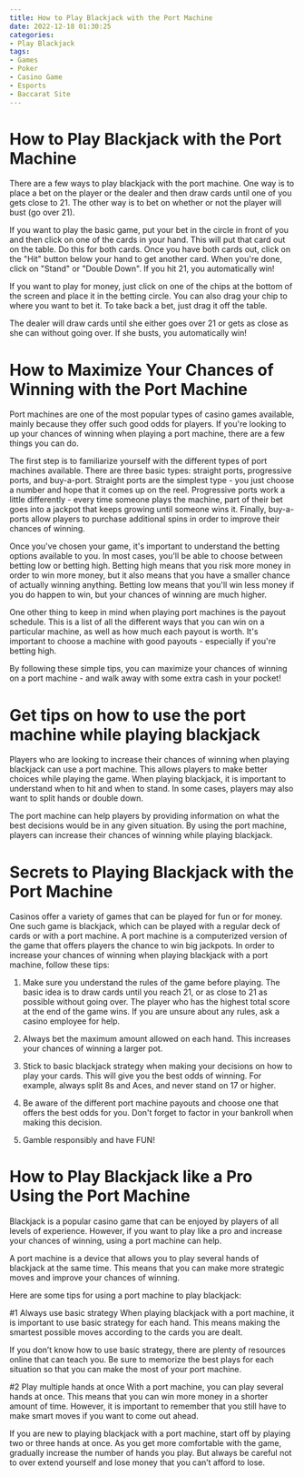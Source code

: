 ```yaml
---
title: How to Play Blackjack with the Port Machine 
date: 2022-12-18 01:30:25
categories:
- Play Blackjack
tags:
- Games
- Poker
- Casino Game
- Esports
- Baccarat Site
---
```



#  How to Play Blackjack with the Port Machine 

There are a few ways to play blackjack with the port machine. One way is to place a bet on the player or the dealer and then draw cards until one of you gets close to 21. The other way is to bet on whether or not the player will bust (go over 21). 

If you want to play the basic game, put your bet in the circle in front of you and then click on one of the cards in your hand. This will put that card out on the table. Do this for both cards. Once you have both cards out, click on the "Hit" button below your hand to get another card. When you're done, click on "Stand" or "Double Down". If you hit 21, you automatically win!

If you want to play for money, just click on one of the chips at the bottom of the screen and place it in the betting circle. You can also drag your chip to where you want to bet it. To take back a bet, just drag it off the table. 

The dealer will draw cards until she either goes over 21 or gets as close as she can without going over. If she busts, you automatically win!

#  How to Maximize Your Chances of Winning with the Port Machine 

Port machines are one of the most popular types of casino games available, mainly because they offer such good odds for players. If you're looking to up your chances of winning when playing a port machine, there are a few things you can do.

The first step is to familiarize yourself with the different types of port machines available. There are three basic types: straight ports, progressive ports, and buy-a-port. Straight ports are the simplest type - you just choose a number and hope that it comes up on the reel. Progressive ports work a little differently - every time someone plays the machine, part of their bet goes into a jackpot that keeps growing until someone wins it. Finally, buy-a-ports allow players to purchase additional spins in order to improve their chances of winning.

Once you've chosen your game, it's important to understand the betting options available to you. In most cases, you'll be able to choose between betting low or betting high. Betting high means that you risk more money in order to win more money, but it also means that you have a smaller chance of actually winning anything. Betting low means that you'll win less money if you do happen to win, but your chances of winning are much higher.

One other thing to keep in mind when playing port machines is the payout schedule. This is a list of all the different ways that you can win on a particular machine, as well as how much each payout is worth. It's important to choose a machine with good payouts - especially if you're betting high.

By following these simple tips, you can maximize your chances of winning on a port machine - and walk away with some extra cash in your pocket!

#  Get tips on how to use the port machine while playing blackjack 

Players who are looking to increase their chances of winning when playing blackjack can use a port machine. This allows players to make better choices while playing the game. When playing blackjack, it is important to understand when to hit and when to stand. In some cases, players may also want to split hands or double down.

The port machine can help players by providing information on what the best decisions would be in any given situation. By using the port machine, players can increase their chances of winning while playing blackjack.

#  Secrets to Playing Blackjack with the Port Machine 

Casinos offer a variety of games that can be played for fun or for money. 
One such game is blackjack, which can be played with a regular deck of cards or with a port machine.
A port machine is a computerized version of the game that offers players the chance to win big jackpots.
In order to increase your chances of winning when playing blackjack with a port machine, follow these tips:

1) Make sure you understand the rules of the game before playing. The basic idea is to draw cards until you reach 21, or as close to 21 as possible without going over. The player who has the highest total score at the end of the game wins. If you are unsure about any rules, ask a casino employee for help.

2) Always bet the maximum amount allowed on each hand. This increases your chances of winning a larger pot.

3) Stick to basic blackjack strategy when making your decisions on how to play your cards. This will give you the best odds of winning. For example, always split 8s and Aces, and never stand on 17 or higher.

4) Be aware of the different port machine payouts and choose one that offers the best odds for you. Don't forget to factor in your bankroll when making this decision.

5) Gamble responsibly and have FUN!

#  How to Play Blackjack like a Pro Using the Port Machine

Blackjack is a popular casino game that can be enjoyed by players of all levels of experience. However, if you want to play like a pro and increase your chances of winning, using a port machine can help.

A port machine is a device that allows you to play several hands of blackjack at the same time. This means that you can make more strategic moves and improve your chances of winning.

Here are some tips for using a port machine to play blackjack:

#1 Always use basic strategy
When playing blackjack with a port machine, it is important to use basic strategy for each hand. This means making the smartest possible moves according to the cards you are dealt.

If you don’t know how to use basic strategy, there are plenty of resources online that can teach you. Be sure to memorize the best plays for each situation so that you can make the most of your port machine.

#2 Play multiple hands at once
With a port machine, you can play several hands at once. This means that you can win more money in a shorter amount of time. However, it is important to remember that you still have to make smart moves if you want to come out ahead.

If you are new to playing blackjack with a port machine, start off by playing two or three hands at once. As you get more comfortable with the game, gradually increase the number of hands you play. But always be careful not to over extend yourself and lose money that you can’t afford to lose.